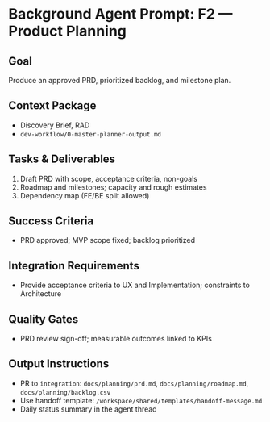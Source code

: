 # Background Agent Prompt: F2 — Product Planning

## Goal
Produce an approved PRD, prioritized backlog, and milestone plan.

## Context Package
- Discovery Brief, RAD
- `dev-workflow/0-master-planner-output.md`

## Tasks & Deliverables
1. Draft PRD with scope, acceptance criteria, non-goals
2. Roadmap and milestones; capacity and rough estimates
3. Dependency map (FE/BE split allowed)

## Success Criteria
- PRD approved; MVP scope fixed; backlog prioritized

## Integration Requirements
- Provide acceptance criteria to UX and Implementation; constraints to Architecture

## Quality Gates
- PRD review sign-off; measurable outcomes linked to KPIs

## Output Instructions
- PR to `integration`: `docs/planning/prd.md`, `docs/planning/roadmap.md`, `docs/planning/backlog.csv`
- Use handoff template: `/workspace/shared/templates/handoff-message.md`
- Daily status summary in the agent thread
